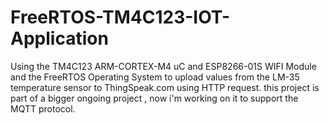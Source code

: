 # FreeRTOS-TM4C123-IOT-Application
Using the TM4C123 ARM-CORTEX-M4 uC and ESP8266-01S WIFI Module and the FreeRTOS Operating System to upload values from the LM-35 temperature sensor to ThingSpeak.com using HTTP request. this project is part of a bigger ongoing project , now i'm working on it to support the MQTT protocol.
